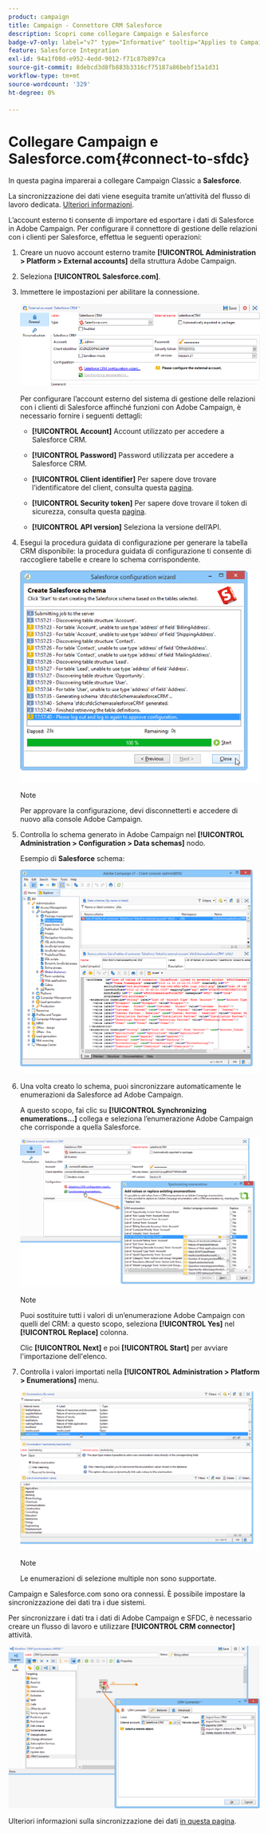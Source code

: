 ```yaml
---
product: campaign
title: Campaign - Connettore CRM Salesforce
description: Scopri come collegare Campaign e Salesforce
badge-v7-only: label="v7" type="Informative" tooltip="Applies to Campaign Classic v7 only"
feature: Salesforce Integration
exl-id: 94a1f00d-e952-4edd-9012-f71c87b897ca
source-git-commit: 8debcd3d8fb883b3316cf75187a86bebf15a1d31
workflow-type: tm+mt
source-wordcount: '329'
ht-degree: 0%

---
```


# Collegare Campaign e Salesforce.com{#connect-to-sfdc}



In questa pagina imparerai a collegare Campaign Classic a **Salesforce**.

La sincronizzazione dei dati viene eseguita tramite un’attività del flusso di lavoro dedicata. [Ulteriori informazioni](../../platform/using/crm-data-sync.md).


L’account esterno ti consente di importare ed esportare i dati di Salesforce in Adobe Campaign.
Per configurare il connettore di gestione delle relazioni con i clienti per Salesforce, effettua le seguenti operazioni:

1. Creare un nuovo account esterno tramite **[!UICONTROL Administration > Platform > External accounts]** della struttura Adobe Campaign.
1. Seleziona **[!UICONTROL Salesforce.com]**.
1. Immettere le impostazioni per abilitare la connessione.

   ![](assets/ext_account_17.png)

   Per configurare l’account esterno del sistema di gestione delle relazioni con i clienti di Salesforce affinché funzioni con Adobe Campaign, è necessario fornire i seguenti dettagli:

   * **[!UICONTROL Account]**
Account utilizzato per accedere a Salesforce CRM.

   * **[!UICONTROL Password]**
Password utilizzata per accedere a Salesforce CRM.

   * **[!UICONTROL Client identifier]**
Per sapere dove trovare l’identificatore del client, consulta questa [pagina](https://help.salesforce.com/articleView?id=000205876&amp;type=1).

   * **[!UICONTROL Security token]**
Per sapere dove trovare il token di sicurezza, consulta questa [pagina](https://help.salesforce.com/articleView?id=000205876&amp;type=1).

   * **[!UICONTROL API version]**
Seleziona la versione dell’API.
1. Esegui la procedura guidata di configurazione per generare la tabella CRM disponibile: la procedura guidata di configurazione ti consente di raccogliere tabelle e creare lo schema corrispondente.

   ![](assets/crm_connectors_sfdc_launch.png)

   >[!NOTE]
   >
   >Per approvare la configurazione, devi disconnetterti e accedere di nuovo alla console Adobe Campaign.

1. Controlla lo schema generato in Adobe Campaign nel **[!UICONTROL Administration > Configuration > Data schemas]** nodo.

   Esempio di **Salesforce** schema:

   ![](assets/crm_connectors_sfdc_table.png)

1. Una volta creato lo schema, puoi sincronizzare automaticamente le enumerazioni da Salesforce ad Adobe Campaign.

   A questo scopo, fai clic su **[!UICONTROL Synchronizing enumerations...]** collega e seleziona l’enumerazione Adobe Campaign che corrisponde a quella Salesforce.



   ![](assets/crm_connectors_sfdc_enum.png)

   >[!NOTE]
   >
   >Puoi sostituire tutti i valori di un’enumerazione Adobe Campaign con quelli del CRM: a questo scopo, seleziona **[!UICONTROL Yes]** nel **[!UICONTROL Replace]** colonna.


   Clic **[!UICONTROL Next]** e poi **[!UICONTROL Start]** per avviare l&#39;importazione dell&#39;elenco.

1. Controlla i valori importati nella **[!UICONTROL Administration > Platform > Enumerations]** menu.

   ![](assets/crm_connectors_sfdc_exe.png)

   >[!NOTE]
   >
   > Le enumerazioni di selezione multiple non sono supportate.

Campaign e Salesforce.com sono ora connessi. È possibile impostare la sincronizzazione dei dati tra i due sistemi.

Per sincronizzare i dati tra i dati di Adobe Campaign e SFDC, è necessario creare un flusso di lavoro e utilizzare **[!UICONTROL CRM connector]** attività.

![](assets/crm_connectors_sfdc_wf.png)

Ulteriori informazioni sulla sincronizzazione dei dati [in questa pagina](../../platform/using/crm-data-sync.md).
